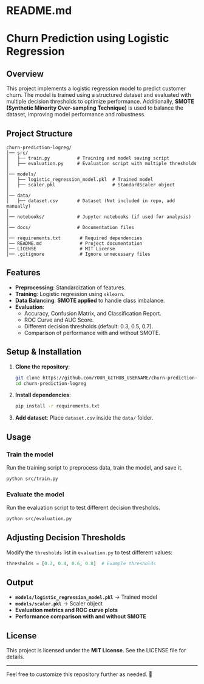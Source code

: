 # README.md

# Churn Prediction using Logistic Regression

## Overview
This project implements a logistic regression model to predict customer churn. The model is trained using a structured dataset and evaluated with multiple decision thresholds to optimize performance. Additionally, **SMOTE (Synthetic Minority Over-sampling Technique)** is used to balance the dataset, improving model performance and robustness.

## Project Structure
```
churn-prediction-logreg/
│── src/
│   ├── train.py          # Training and model saving script
│   ├── evaluation.py     # Evaluation script with multiple thresholds
│
│── models/
│   ├── logistic_regression_model.pkl  # Trained model
│   ├── scaler.pkl                     # StandardScaler object
│
│── data/
│   ├── dataset.csv       # Dataset (Not included in repo, add manually)
│
│── notebooks/            # Jupyter notebooks (if used for analysis)
│
│── docs/                 # Documentation files
│
│── requirements.txt       # Required dependencies
│── README.md              # Project documentation
│── LICENSE                # MIT License
│── .gitignore             # Ignore unnecessary files
```

## Features
- **Preprocessing**: Standardization of features.
- **Training**: Logistic regression using `sklearn`.
- **Data Balancing**: **SMOTE applied** to handle class imbalance.
- **Evaluation**:
  - Accuracy, Confusion Matrix, and Classification Report.
  - ROC Curve and AUC Score.
  - Different decision thresholds (default: 0.3, 0.5, 0.7).
  - Comparison of performance with and without SMOTE.

## Setup & Installation
1. **Clone the repository**:
   ```bash
   git clone https://github.com/YOUR_GITHUB_USERNAME/churn-prediction-logreg.git
   cd churn-prediction-logreg
   ```
2. **Install dependencies**:
   ```bash
   pip install -r requirements.txt
   ```
3. **Add dataset**: Place `dataset.csv` inside the `data/` folder.

## Usage
### **Train the model**
Run the training script to preprocess data, train the model, and save it.
```bash
python src/train.py
```
### **Evaluate the model**
Run the evaluation script to test different decision thresholds.
```bash
python src/evaluation.py
```

## Adjusting Decision Thresholds
Modify the `thresholds` list in `evaluation.py` to test different values:
```python
thresholds = [0.2, 0.4, 0.6, 0.8]  # Example thresholds
```

## Output
- **`models/logistic_regression_model.pkl`** → Trained model
- **`models/scaler.pkl`** → Scaler object
- **Evaluation metrics and ROC curve plots**
- **Performance comparison with and without SMOTE**

## License
This project is licensed under the **MIT License**. See the LICENSE file for details.

---
Feel free to customize this repository further as needed. 🚀
